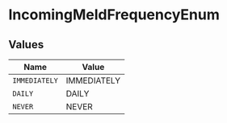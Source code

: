 # IncomingMeldFrequencyEnum


## Values

| Name          | Value         |
| ------------- | ------------- |
| `IMMEDIATELY` | IMMEDIATELY   |
| `DAILY`       | DAILY         |
| `NEVER`       | NEVER         |